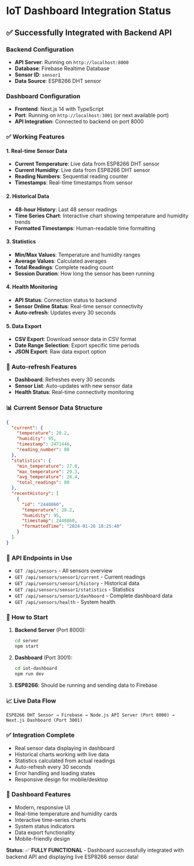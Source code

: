 # IoT Dashboard Integration Status

## ✅ **Successfully Integrated with Backend API**

### Backend Configuration
- **API Server**: Running on `http://localhost:8000`
- **Database**: Firebase Realtime Database
- **Sensor ID**: `sensor1`
- **Data Source**: ESP8266 DHT sensor

### Dashboard Configuration
- **Frontend**: Next.js 14 with TypeScript
- **Port**: Running on `http://localhost:3001` (or next available port)
- **API Integration**: Connected to backend on port 8000

### ✅ **Working Features**

#### 1. Real-time Sensor Data
- **Current Temperature**: Live data from ESP8266 DHT sensor
- **Current Humidity**: Live data from ESP8266 DHT sensor  
- **Reading Numbers**: Sequential reading counter
- **Timestamps**: Real-time timestamps from sensor

#### 2. Historical Data
- **48-hour History**: Last 48 sensor readings
- **Time Series Chart**: Interactive chart showing temperature and humidity trends
- **Formatted Timestamps**: Human-readable time formatting

#### 3. Statistics
- **Min/Max Values**: Temperature and humidity ranges
- **Average Values**: Calculated averages
- **Total Readings**: Complete reading count
- **Session Duration**: How long the sensor has been running

#### 4. Health Monitoring
- **API Status**: Connection status to backend
- **Sensor Online Status**: Real-time sensor connectivity
- **Auto-refresh**: Updates every 30 seconds

#### 5. Data Export
- **CSV Export**: Download sensor data in CSV format
- **Date Range Selection**: Export specific time periods
- **JSON Export**: Raw data export option

### 🔄 **Auto-refresh Features**
- **Dashboard**: Refreshes every 30 seconds
- **Sensor List**: Auto-updates with new sensor data
- **Health Status**: Real-time connectivity monitoring

### 📊 **Current Sensor Data Structure**
```json
{
  "current": {
    "temperature": 28.2,
    "humidity": 95,
    "timestamp": 2471446,
    "reading_number": 80
  },
  "statistics": {
    "min_temperature": 27.8,
    "max_temperature": 29.3,
    "avg_temperature": 28.4,
    "total_readings": 80
  },
  "recentHistory": [
    {
      "id": "2440860",
      "temperature": 28.2,
      "humidity": 95,
      "timestamp": 2440860,
      "formattedTime": "2024-01-26 18:25:40"
    }
  ]
}
```

### 🎯 **API Endpoints in Use**
- `GET /api/sensors` - All sensors overview
- `GET /api/sensors/sensor1/current` - Current readings
- `GET /api/sensors/sensor1/history` - Historical data
- `GET /api/sensors/sensor1/statistics` - Statistics
- `GET /api/sensors/sensor1/dashboard` - Complete dashboard data
- `GET /api/sensors/health` - System health

### 🚀 **How to Start**

1. **Backend Server** (Port 8000):
   ```bash
   cd server
   npm start
   ```

2. **Dashboard** (Port 3001):
   ```bash
   cd iot-dashboard  
   npm run dev
   ```

3. **ESP8266**: Should be running and sending data to Firebase

### 📈 **Live Data Flow**
```
ESP8266 DHT Sensor → Firebase → Node.js API Server (Port 8000) → Next.js Dashboard (Port 3001)
```

### ✅ **Integration Complete**
- Real sensor data displaying in dashboard
- Historical charts working with live data
- Statistics calculated from actual readings
- Auto-refresh every 30 seconds
- Error handling and loading states
- Responsive design for mobile/desktop

### 🎨 **Dashboard Features**
- Modern, responsive UI
- Real-time temperature and humidity cards  
- Interactive time-series charts
- System status indicators
- Data export functionality
- Mobile-friendly design

**Status**: ✅ **FULLY FUNCTIONAL** - Dashboard successfully integrated with backend API and displaying live ESP8266 sensor data! 